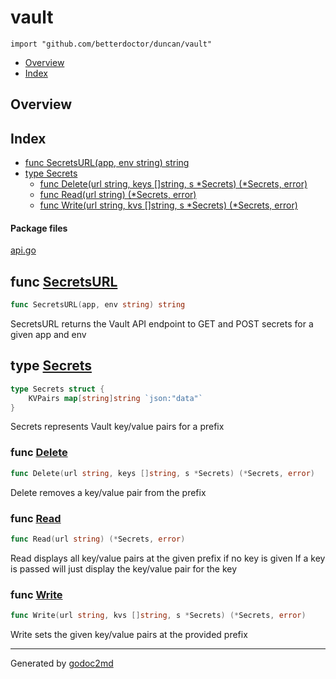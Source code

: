 

# vault
`import "github.com/betterdoctor/duncan/vault"`

* [Overview](#pkg-overview)
* [Index](#pkg-index)

## <a name="pkg-overview">Overview</a>



## <a name="pkg-index">Index</a>
* [func SecretsURL(app, env string) string](#SecretsURL)
* [type Secrets](#Secrets)
  * [func Delete(url string, keys []string, s *Secrets) (*Secrets, error)](#Delete)
  * [func Read(url string) (*Secrets, error)](#Read)
  * [func Write(url string, kvs []string, s *Secrets) (*Secrets, error)](#Write)


#### <a name="pkg-files">Package files</a>
[api.go](/src/github.com/betterdoctor/duncan/vault/api.go) 





## <a name="SecretsURL">func</a> [SecretsURL](/src/target/api.go?s=3958:3997#L151)
``` go
func SecretsURL(app, env string) string
```
SecretsURL returns the Vault API endpoint to GET and POST secrets
for a given app and env




## <a name="Secrets">type</a> [Secrets](/src/target/api.go?s=259:323#L7)
``` go
type Secrets struct {
    KVPairs map[string]string `json:"data"`
}
```
Secrets represents Vault key/value pairs for a prefix







### <a name="Delete">func</a> [Delete](/src/target/api.go?s=1969:2037#L76)
``` go
func Delete(url string, keys []string, s *Secrets) (*Secrets, error)
```
Delete removes a key/value pair from the prefix


### <a name="Read">func</a> [Read](/src/target/api.go?s=472:511#L13)
``` go
func Read(url string) (*Secrets, error)
```
Read displays all key/value pairs at the given prefix if no key is given
If a key is passed will just display the key/value pair for the key


### <a name="Write">func</a> [Write](/src/target/api.go?s=661:727#L22)
``` go
func Write(url string, kvs []string, s *Secrets) (*Secrets, error)
```
Write sets the given key/value pairs at the provided prefix









- - -
Generated by [godoc2md](http://godoc.org/github.com/davecheney/godoc2md)
